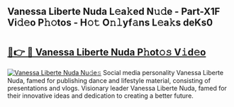 ## Vanessa Liberte Nuda L𝚎a𝚔ed N𝚞𝚍e - Part-X1F Vi𝚍𝚎o P𝚑𝚘tos - H𝚘𝚝 O𝚗𝚕yf𝚊ns L𝚎a𝚔s deKs0

# <h2><a href="http://kf2v4b.oniu.top/?m=Vanessa+Liberte+Nuda">🔗👉 🔴 Vanessa Liberte Nuda P𝚑ot𝚘𝚜 V𝚒d𝚎o</a></h2>

[![Vanessa Liberte Nuda Nu𝚍e𝚜](https://i.imgur.com/0qMVB7G.gif)](http://kf2v4b.oniu.top/?m=Vanessa+Liberte+Nuda)
Social media personality Vanessa Liberte Nuda, famed for publishing dance and lifestyle material, consisting of presentations and vlogs. Visionary leader Vanessa Liberte Nuda, famed for their innovative ideas and dedication to creating a better future.  
